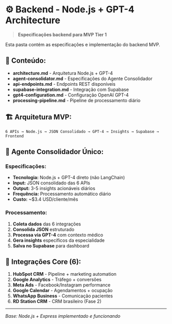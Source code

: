 # ⚙️ Backend - Node.js + GPT-4 Architecture

> **Especificações backend para MVP Tier 1**

Esta pasta contém as especificações e implementação do backend MVP.

## 📁 Conteúdo:

- **architecture.md** - Arquitetura Node.js + GPT-4
- **agent-consolidator.md** - Especificações do Agente Consolidador
- **api-endpoints.md** - Endpoints REST disponíveis
- **supabase-integration.md** - Integração com Supabase
- **gpt4-configuration.md** - Configuração OpenAI GPT-4
- **processing-pipeline.md** - Pipeline de processamento diário

## 🏗️ Arquitetura MVP:

```
6 APIs → Node.js → JSON Consolidado → GPT-4 → Insights → Supabase → Frontend
```

## 🤖 Agente Consolidador Único:

### **Especificações:**
- **Tecnologia:** Node.js + GPT-4 direto (não LangChain)
- **Input:** JSON consolidado das 6 APIs
- **Output:** 3-5 insights acionáveis diários
- **Frequência:** Processamento automático diário
- **Custo:** ~$3.4 USD/cliente/mês

### **Processamento:**
1. **Coleta dados** das 6 integrações
2. **Consolida JSON** estruturado
3. **Processa via GPT-4** com contexto médico
4. **Gera insights** específicos da especialidade
5. **Salva no Supabase** para dashboard

## 🔗 Integrações Core (6):

1. **HubSpot CRM** - Pipeline + marketing automation
2. **Google Analytics** - Tráfego + conversões
3. **Meta Ads** - Facebook/Instagram performance
4. **Google Calendar** - Agendamentos + ocupação
5. **WhatsApp Business** - Comunicação pacientes
6. **RD Station CRM** - CRM brasileiro (Fase 2)

---

*Base: Node.js + Express implementado e funcionando*